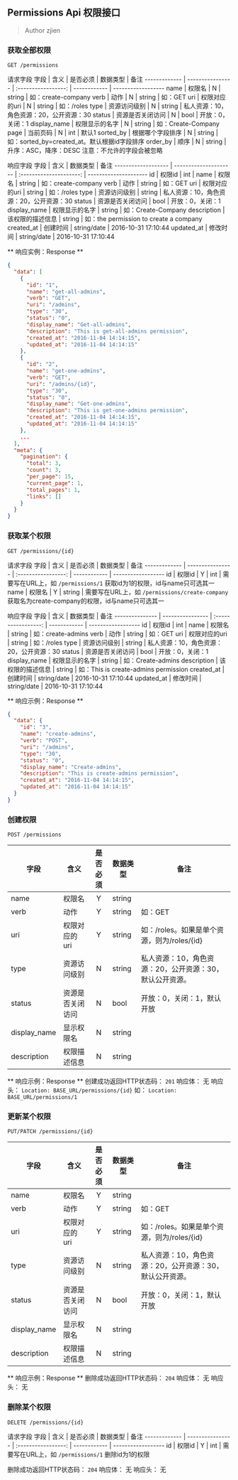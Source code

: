 ## Permissions Api 权限接口

> Author zjien


### 获取全部权限
`GET /permissions`

请求字段
字段 | 含义 | 是否必须 | 数据类型 | 备注
------------- | ---------------- | :-----------------: | ------------ | ------------------
name | 权限名 | N | string | 如：create-company
verb | 动作 | N | string | 如：GET
uri | 权限对应的uri | N | string | 如：/roles
type | 资源访问级别 | N | string | 私人资源：10，角色资源：20，公开资源：30
status | 资源是否关闭访问 | N | bool | 开放：0，关闭：1
display_name | 权限显示的名字 | N | string | 如：Create-Company 
page | 当前页码 | N | int | 默认1
sorted_by | 根据哪个字段排序 | N | string | 如：sorted_by=created_at。默认根据id字段排序
order_by | 顺序 | N | string | 升序：ASC，降序：DESC
注意：不允许的字段会被忽略

响应字段
字段 | 含义 | 数据类型 | 备注
------------------- | --------------------- | :---------------------: | ---------------------
id | 权限id | int |
name | 权限名 | string | 如：create-company
verb | 动作 | string | 如：GET
uri | 权限对应的uri | string | 如：/roles
type | 资源访问级别 | string | 私人资源：10，角色资源：20，公开资源：30
status | 资源是否关闭访问 | bool | 开放：0，关闭：1
display_name | 权限显示的名字 | string | 如：Create-Company
description | 该权限的描述信息 | string | 如：the permission to create a company
created_at | 创建时间 | string/date | 2016-10-31 17:10:44
updated_at | 修改时间 | string/date | 2016-10-31 17:10:44

** 响应实例：Response **
```json
{
  "data": [
    {
      "id": "1",
      "name": "get-all-admins",
      "verb": "GET",
      "uri": "/admins",
      "type": "30",
      "status": "0",
      "display_name": "Get-all-admins",
      "description": "This is get-all-admins permission",
      "created_at": "2016-11-04 14:14:15",
      "updated_at": "2016-11-04 14:14:15"
    },
    {
      "id": "2",
      "name": "get-one-admins",
      "verb": "GET",
      "uri": "/admins/{id}",
      "type": "30",
      "status": "0",
      "display_name": "Get-one-admins",
      "description": "This is get-one-admins permission",
      "created_at": "2016-11-04 14:14:15",
      "updated_at": "2016-11-04 14:14:15"
    },
    ...
  ],
  "meta": {
    "pagination": {
      "total": 3,
      "count": 3,
      "per_page": 15,
      "current_page": 1,
      "total_pages": 1,
      "links": []
    }
  }
}
```


### 获取某个权限
`GET /permissions/{id}`

请求字段
字段 | 含义 | 是否必须 | 数据类型 | 备注
------------- | ---------------- | :-----------------: | ------------ | ------------------
id | 权限id | Y | int | 需要写在URL上，如 `/permissions/1` 获取id为1的权限，id与name只可选其一
name | 权限名 | Y | string | 需要写在URL上，如 `/permissions/create-company` 获取名为create-company的权限，id与name只可选其一

响应字段
字段 | 含义 | 数据类型 | 备注
--------------- | ---------------- | :-----------------: | ------------ | ------------------
id | 权限id | int |
name | 权限名 | string | 如：create-admins
verb | 动作 | string | 如：GET
uri | 权限对应的uri | string | 如：/roles
type | 资源访问级别 | string | 私人资源：10，角色资源：20，公开资源：30
status | 资源是否关闭访问 | bool | 开放：0，关闭：1
display_name | 权限显示的名字 | string | 如：Create-admins
description | 该权限的描述信息 | string | 如：This is create-admins permission
created_at | 创建时间 | string/date | 2016-10-31 17:10:44
updated_at | 修改时间 | string/date | 2016-10-31 17:10:44

** 响应示例：Response **
```json
{
  "data": {
    "id": "3",
    "name": "create-admins",
    "verb": "POST",
    "uri": "/admins",
    "type": "30",
    "status": "0",
    "display_name": "Create-admins",
    "description": "This is create-admins permission",
    "created_at": "2016-11-04 14:14:15",
    "updated_at": "2016-11-04 14:14:15"
  }
}
```


### 创建权限
`POST /permissions`

字段 | 含义 | 是否必须 | 数据类型 | 备注
------------- | ---------------- | :-----------------: | ------------ | ------------------
name | 权限名 | Y | string | 
verb | 动作 | Y | string | 如：GET
uri | 权限对应的uri | Y | string | 如：/roles。如果是单个资源，则为/roles/{id}
type | 资源访问级别 | N | string | 私人资源：10，角色资源：20，公开资源：30，默认公开资源。
status | 资源是否关闭访问 | N | bool | 开放：0，关闭：1，默认开放
display_name | 显示权限名 | N | string |
description | 权限描述信息 | N | string |

** 响应示例：Response **
创建成功返回HTTP状态码： `201`
响应体： 无
响应头： `Location: BASE_URL/permissions/{id}` 如： `Location: BASE_URL/permissions/1`



### 更新某个权限
`PUT/PATCH /permissions/{id}`

字段 | 含义 | 是否必须 | 数据类型 | 备注
------------- | ---------------- | :-----------------: | ------------ | ------------------
name | 权限名 | Y | string | 
verb | 动作 | Y | string | 如：GET
uri | 权限对应的uri | Y | string | 如：/roles。如果是单个资源，则为/roles/{id}
type | 资源访问级别 | N | string | 私人资源：10，角色资源：20，公开资源：30，默认公开资源。
status | 资源是否关闭访问 | N | bool | 开放：0，关闭：1，默认开放
display_name | 显示权限名 | N | string |
description | 权限描述信息 | N | string |
    
** 响应示例：Response **
删除成功返回HTTP状态码： `204`
响应体： 无
响应头： 无


### 删除某个权限
`DELETE /permissions/{id}`

请求字段
字段 | 含义 | 是否必须 | 数据类型 | 备注
------------- | ---------------- | :-----------------: | ------------ | ------------------
id | 权限id | Y | int | 需要写在URL上，如 `/permissions/1` 删除id为1的权限

删除成功返回HTTP状态码： `204`
响应体： 无
响应头： 无